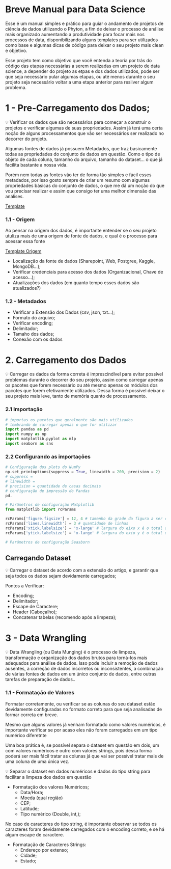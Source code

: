 # Breve Manual para Data Science
Esse é um manual simples e prático para guiar o andamento de projetos de ciência de dados utilizando o Phyton, a fim de deixar o processo de análise mais organizado aumentando a produtividade para focar mais nos processos de data, disponibilizando alguns templates para ser utilizados como base e algumas dicas de código para deixar o seu projeto mais clean e objetivo.

Esse projeto tem como objetivo que você entenda a teoria por trás do código das etapas necessárias a serem realizadas em um projeto de data science, a depender do projeto as etpas e dos dados utilizados, pode ser que seja necessário pular algumas etapas, ou até menos durante o seu projeto seja necessário voltar a uma etapa anterior para resilver algum problema.

# 1 - Pre-Carregamento dos Dados;

<aside>
💡 Verificar os dados que são necessários para começar a construir o projetos e verificar algumas de suas propriedades. Assim já terá uma certa noção de alguns processamentos que vão ser necessários ser realizado no decorrer do projeto.
</aside>

Algumas fontes de dados já possuem Metadados, que traz basicamente todas as propriedades do conjunto de dados em questão. Como o tipo de objeto de cada coluna, tamanho do arquivo, tamanho do dataset… o que já facilita bastante a nossa vida.

Porém nem todas as fontes vão ter de forma tão simples e fácil esses metadados, por isso gosto sempre de criar um resumo com algumas propriedades básicas do conjunto de dados, o que me dá um noção do que vou precisar realizar e assim que consigo ter uma melhor dimensão das análises.

[Template](https://www.notion.so/Template-000891d83baa45f5913b6afb2f72492d)

### 1.1 - Origem
Ao pensar na origem dos dados, é importante entender se o seu projeto utuliza mais de uma origem de fonte de dados, e qual é o processo para acessar essa fonte

[Template Origem](https://www.notion.so/Template-000891d83baa45f5913b6afb2f72492d)

- Localização da fonte de dados (Sharepoint, Web, Postgree, Kaggle, MongoDB…);
- Verificar credenciais para acesso dos dados (Organizacional, Chave de acesso...);
- Atualizações dos dados (em quanto tempo esses dados são atualizados?)

### 1.2 - Metadados

- Verificar a Extensão dos Dados (csv, json, txt…);
- Formato do arquivo;
- Verificar encoding;
- Delimitador;
- Tamaho dos dados;
- Conexão com os dados

# 2. Carregamento dos Dados
<aside>
💡 Carregar os dados da forma correta é imprescindível para evitar possível problemas durante o decorrer do seu projeto, assim como carregar apenas os pacotes que forem necessário ou até mesmo apenas os módulos dos pacotes que forem efetivamente utilizados. Dessa forma é possível deixar o seu projeto mais leve, tanto de memória quanto de processamento.
</aside>

### 2.1 Importação

```python
# importas os pacotes que geralmente são mais utilizados
# lembrando de carregar apenas o que for utilizar
import pandas as pd 
import numpy as np
import matplotlib.pyplot as mlp
import seaborn as sns
```

### 2.2 Configurando as importações

```python
# Configuração dos plots do NumPy
np.set_printoptions(suppress = True, linewidth = 200, precision = 2)
# suppress = 
# linewidth = 
# precision = quantidade de casas decimais
# configuração de impressão do Pandas
pd.
```

```python
# Parâmetros de configuração Matplotlib
from matplotlib import rcParams

rcParams['figure.figsize'] = 12, 4 # tamanho da grade da figura a ser criada
rcParams['lines.linewidth'] = 3 # quantidade de linhas
rcParams['xtick.labelsize'] = 'x-large' # largura do eixo x é o total da tela disponível
rcParams['ytick.labelsize'] = 'x-large' # largura do exio y é o total da tela disponível

# Parâmetros de configuração Seasborn
```
## Carregando Dataset

<aside>
💡 Carregar o dataset de acordo com a extensão do artigo, e garantir que seja todos os dados sejam devidamente carregados;

</aside>

Pontos a Verificar:

- Encoding;
- Delimitador;
- Escape de Caractere;
- Header (Cabeçalho);
- Concatenar tabelas (recomendo após a limpeza);

# 3 - Data Wrangling

<aside>
💡 Data Wrangling (ou Data Munging) é o processo de limpeza, transformação e organização dos dados brutos para torná-los mais adequados para análise de dados. Isso pode incluir a remoção de dados ausentes, a correção de dados incorretos ou inconsistentes, a combinação de várias fontes de dados em um único conjunto de dados, entre outras tarefas de preparação de dados..

</aside>

### 1.1 - Formatação de Valores

Formatar corretamente, ou verificar se as colunas do seu dataset estão devidamente configuradas no formato correto para que seja analisadas de formar correta em breve. 

Mesmo que alguns valores já venham formatado como valores numéricos, é importante verificar se por acaso eles não foram carregados em um tipo numérico diferetnte

Uma boa prática é, se possível separa o dataset em questão em dois, um com valores numéricos e outro com valores strings, pois dessa forma poderá ser mais fácil tratar as colunas já que vai ser possível tratar mais de uma coluna de uma única vez.

<aside>
💡 Separar o dataset em dados numéricos e dados do tipo string para facilitar a limpeza dos dados em questão

</aside>

- Formatação dos valores Numéricos;
    - Data/Hora;
    - Moeda (qual região)
    - CEP;
    - Latitude;
    - Tipo numérico (Double, int,);

No caso de caracteres do tipo string, é importante observar se todos os caracteres foram devidamente carregados com o encoding correto, e se há algum escape de caractere.

- Formatação de Caracteres Strings:
    - Endereço por extenso;
    - Cidade;
    - Estado;

